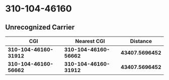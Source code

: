 # 310-104-46160
## Unrecognized Carrier


| CGI | Nearest CGI | Distance |
|-----|-------------|----------|
| **310-104-46160-31912** | **310-104-46160-56662** | **43407.5696452** |
| **310-104-46160-56662** | **310-104-46160-31912** | **43407.5696452** |
